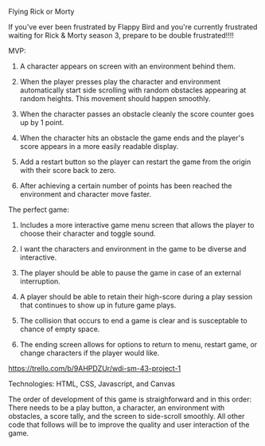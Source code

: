 Flying Rick or Morty

If you've ever been frustrated by Flappy Bird and you're currently frustrated waiting for Rick & Morty season 3, prepare to be double frustrated!!!!



MVP:

1. A character appears on screen with an environment behind them.

2. When the player presses play the character and environment automatically start side scrolling with random obstacles appearing at random heights. This movement should happen smoothly.
3. When the character passes an obstacle cleanly the score counter goes up by 1 point.
4. When the character hits an obstacle the game ends and the player's score appears in a more easily readable display.
5. Add a restart button so the player can restart the game from the origin with their score back to zero.
6. After achieving a certain number of points has been reached the environment and character move faster.


The perfect game:

1. Includes a more interactive game menu screen that allows the player to choose their character and toggle sound.

2. I want the characters and environment in the game to be diverse and interactive.
3. The player should be able to pause the game in case of an external interruption.
4. A player should be able to retain their high-score during a play session that continues to show up in future game plays.
5. The collision that occurs to end a game is clear and is susceptable to chance of empty space.
6. The ending screen allows for options to return to menu, restart game, or change characters if the player would like.


https://trello.com/b/9AHPDZUr/wdi-sm-43-project-1

Technologies:
	HTML, CSS, Javascript, and Canvas

The order of development of this game is straighforward and in this order: There needs to be a play button, a character, an environment with obstacles, a score tally, and the screen to side-scroll smoothly. All other code that follows will be to improve the quality and user interaction of the game.